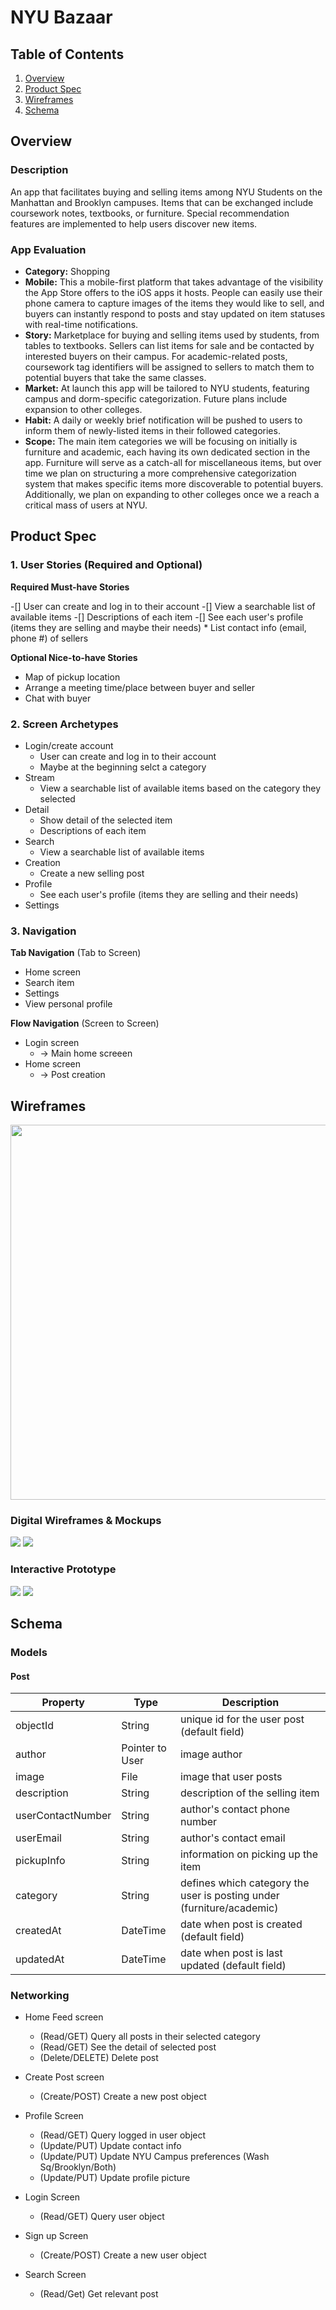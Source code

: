 # NYU Bazaar

## Table of Contents
1. [Overview](#Overview)
1. [Product Spec](#Product-Spec)
1. [Wireframes](#Wireframes)
2. [Schema](#Schema)

## Overview
### Description
An app that facilitates buying and selling items among NYU Students on the Manhattan and Brooklyn campuses. Items that can be exchanged include coursework notes, textbooks, or furniture. Special recommendation features are implemented to help users discover new items.

### App Evaluation

- **Category:** Shopping
- **Mobile:** This a mobile-first platform that takes advantage of the visibility the App Store offers to the iOS apps it hosts.  People can easily use their phone camera to capture images of the items they would like to sell, and buyers can instantly respond to posts and stay updated on item statuses with real-time notifications. 
- **Story:** Marketplace for buying and selling items used by students, from tables to textbooks. Sellers can list items for sale and be contacted by interested buyers on their campus. For academic-related posts, coursework tag identifiers will be assigned to sellers to match them to potential buyers that take the same classes. 
- **Market:** At launch this app will be tailored to NYU students, featuring campus and dorm-specific categorization. Future plans include expansion to other colleges.
- **Habit:** A daily or weekly brief notification will be pushed to users to inform them of newly-listed items in their followed categories. 
- **Scope:** The main item categories we will be focusing on initially is furniture and academic, each having its own dedicated section in the app. Furniture will serve as a catch-all for miscellaneous items, but over time we plan on structuring a more comprehensive categorization system that makes specific items more discoverable to potential buyers. Additionally, we plan on expanding to other colleges once we a reach a critical mass of users at NYU.

## Product Spec

### 1. User Stories (Required and Optional)

**Required Must-have Stories**

-[] User can create and log in to their account
-[] View a searchable list of available items
-[] Descriptions of each item
-[] See each user's profile (items they are selling and     maybe their needs)
    * List contact info (email, phone #) of sellers

**Optional Nice-to-have Stories**

* Map of pickup location 
* Arrange a meeting time/place between buyer and seller
* Chat with buyer


### 2. Screen Archetypes

* Login/create account
   * User can create and log in to their account
   * Maybe at the beginning selct a category
* Stream
   * View a searchable list of available items based on      the category they selected
* Detail
    * Show detail of the selected item
    * Descriptions of each item
* Search
    *  View a searchable list of available items
* Creation
    * Create a new selling post
* Profile
    * See each user's profile (items they are selling         and their needs)
* Settings


### 3. Navigation

**Tab Navigation** (Tab to Screen)

* Home screen
* Search item
* Settings
* View personal profile

**Flow Navigation** (Screen to Screen)

* Login screen
   * -> Main home screeen
* Home screen
   * -> Post creation
 

## Wireframes
<img src="https://i.imgur.com/Ix8C8Wv.png" width=600>

### Digital Wireframes & Mockups

![](https://i.imgur.com/v764pvx.png)
![](https://i.imgur.com/LDOkJB6.png)

### Interactive Prototype
![](https://media.giphy.com/media/B57uFr5NSWwyXvKJS5/giphy.gif)
![](https://media.giphy.com/media/5j3c85VHelz84HeE52/giphy.gif)

## Schema 

### Models
#### Post 
| Property      | Type     | Description |
| ------------- | -------- | ------------|
| objectId      | String   | unique id for the user post (default field) |
| author        | Pointer to User| image author |
| image         | File     | image that user posts |
| description       | String   | description of the selling item |
| userContactNumber       | String   | author's contact phone number  |
|userEmail | String | author's contact email
| pickupInfo        |  String| information on picking up the item
   | category    | String   | defines which category the user is posting under (furniture/academic) |
   | createdAt     | DateTime | date when post is created (default field) |
   | updatedAt     | DateTime | date when post is last updated (default field) |
   
### Networking
- Home Feed screen 
    - (Read/GET) Query all posts in their selected category
    - (Read/GET) See the detail of selected post 
    - (Delete/DELETE) Delete post
- Create Post screen 
    - (Create/POST) Create a new post object

- Profile Screen
    - (Read/GET) Query logged in user object
    - (Update/PUT) Update contact info
    - (Update/PUT) Update NYU Campus preferences (Wash Sq/Brooklyn/Both)
    - (Update/PUT) Update profile picture

- Login Screen
    - (Read/GET) Query user object

- Sign up Screen
    - (Create/POST) Create a new user object
- Search Screen
    - (Read/Get) Get relevant post 
